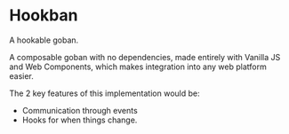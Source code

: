 # Hookban

A hookable goban.

A composable goban with no dependencies, made entirely with Vanilla JS and Web Components, which makes integration into any web platform easier.

The 2 key features of this implementation would be:

- Communication through events
- Hooks for when things change.
